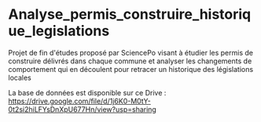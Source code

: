 # Analyse_permis_construire_historique_legislations

Projet de fin d'études proposé par SciencePo visant à étudier les permis de construire délivrés dans chaque commune et analyser les changements de comportement qui en découlent pour retracer un historique des législations locales

La base de données est disponible sur ce Drive : https://drive.google.com/file/d/1j6K0-M0tY-0t2si2hiLFYsDnXpU677Hn/view?usp=sharing
